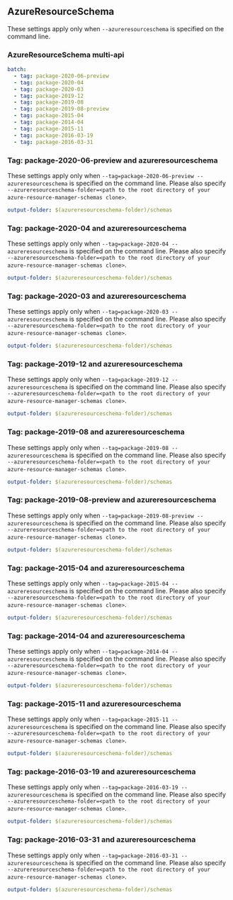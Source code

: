 ## AzureResourceSchema

These settings apply only when `--azureresourceschema` is specified on the command line.

### AzureResourceSchema multi-api

``` yaml $(azureresourceschema) && $(multiapi)
batch:
  - tag: package-2020-06-preview
  - tag: package-2020-04
  - tag: package-2020-03
  - tag: package-2019-12
  - tag: package-2019-08
  - tag: package-2019-08-preview
  - tag: package-2015-04
  - tag: package-2014-04
  - tag: package-2015-11
  - tag: package-2016-03-19
  - tag: package-2016-03-31
```

### Tag: package-2020-06-preview and azureresourceschema

These settings apply only when `--tag=package-2020-06-preview --azureresourceschema` is specified on the command line.
Please also specify `--azureresourceschema-folder=<path to the root directory of your azure-resource-manager-schemas clone>`.

``` yaml $(tag) == 'package-2020-06-preview' && $(azureresourceschema)
output-folder: $(azureresourceschema-folder)/schemas
```

### Tag: package-2020-04 and azureresourceschema

These settings apply only when `--tag=package-2020-04 --azureresourceschema` is specified on the command line.
Please also specify `--azureresourceschema-folder=<path to the root directory of your azure-resource-manager-schemas clone>`.

``` yaml $(tag) == 'package-2020-04' && $(azureresourceschema)
output-folder: $(azureresourceschema-folder)/schemas
```

### Tag: package-2020-03 and azureresourceschema

These settings apply only when `--tag=package-2020-03 --azureresourceschema` is specified on the command line.
Please also specify `--azureresourceschema-folder=<path to the root directory of your azure-resource-manager-schemas clone>`.

``` yaml $(tag) == 'package-2020-03' && $(azureresourceschema)
output-folder: $(azureresourceschema-folder)/schemas
```

### Tag: package-2019-12 and azureresourceschema

These settings apply only when `--tag=package-2019-12 --azureresourceschema` is specified on the command line.
Please also specify `--azureresourceschema-folder=<path to the root directory of your azure-resource-manager-schemas clone>`.

``` yaml $(tag) == 'package-2019-12' && $(azureresourceschema)
output-folder: $(azureresourceschema-folder)/schemas
```

### Tag: package-2019-08 and azureresourceschema

These settings apply only when `--tag=package-2019-08 --azureresourceschema` is specified on the command line.
Please also specify `--azureresourceschema-folder=<path to the root directory of your azure-resource-manager-schemas clone>`.

``` yaml $(tag) == 'package-2019-08' && $(azureresourceschema)
output-folder: $(azureresourceschema-folder)/schemas
```

### Tag: package-2019-08-preview and azureresourceschema

These settings apply only when `--tag=package-2019-08-preview --azureresourceschema` is specified on the command line.
Please also specify `--azureresourceschema-folder=<path to the root directory of your azure-resource-manager-schemas clone>`.

``` yaml $(tag) == 'package-2019-08-preview' && $(azureresourceschema)
output-folder: $(azureresourceschema-folder)/schemas
```

### Tag: package-2015-04 and azureresourceschema

These settings apply only when `--tag=package-2015-04 --azureresourceschema` is specified on the command line.
Please also specify `--azureresourceschema-folder=<path to the root directory of your azure-resource-manager-schemas clone>`.

``` yaml $(tag) == 'package-2015-04' && $(azureresourceschema)
output-folder: $(azureresourceschema-folder)/schemas
```

### Tag: package-2014-04 and azureresourceschema

These settings apply only when `--tag=package-2014-04 --azureresourceschema` is specified on the command line.
Please also specify `--azureresourceschema-folder=<path to the root directory of your azure-resource-manager-schemas clone>`.

``` yaml $(tag) == 'package-2014-04' && $(azureresourceschema)
output-folder: $(azureresourceschema-folder)/schemas
```

### Tag: package-2015-11 and azureresourceschema

These settings apply only when `--tag=package-2015-11 --azureresourceschema` is specified on the command line.
Please also specify `--azureresourceschema-folder=<path to the root directory of your azure-resource-manager-schemas clone>`.

``` yaml $(tag) == 'package-2015-11' && $(azureresourceschema)
output-folder: $(azureresourceschema-folder)/schemas
```

### Tag: package-2016-03-19 and azureresourceschema

These settings apply only when `--tag=package-2016-03-19 --azureresourceschema` is specified on the command line.
Please also specify `--azureresourceschema-folder=<path to the root directory of your azure-resource-manager-schemas clone>`.

``` yaml $(tag) == 'package-2016-03-19' && $(azureresourceschema)
output-folder: $(azureresourceschema-folder)/schemas
```

### Tag: package-2016-03-31 and azureresourceschema

These settings apply only when `--tag=package-2016-03-31 --azureresourceschema` is specified on the command line.
Please also specify `--azureresourceschema-folder=<path to the root directory of your azure-resource-manager-schemas clone>`.

``` yaml $(tag) == 'package-2016-03-31' && $(azureresourceschema)
output-folder: $(azureresourceschema-folder)/schemas
```

